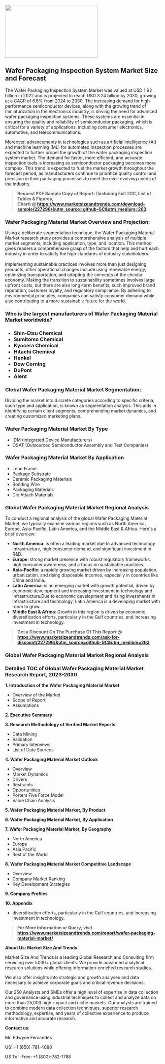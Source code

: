 <p><img class="alignnone size-medium wp-image-20088" src="https://ffe5etoiles.com/wp-content/uploads/2024/12/MST1-300x171.png" alt="" width="300" height="171" /></p><h2>Wafer Packaging Inspection System Market Size and Forecast</h2><p>The Wafer Packaging Inspection System Market was valued at USD 1.92 billion in 2022 and is projected to reach USD 3.24 billion by 2030, growing at a CAGR of 6.6% from 2024 to 2030. The increasing demand for high-performance semiconductor devices, along with the growing trend of miniaturization in the electronics industry, is driving the need for advanced wafer packaging inspection systems. These systems are essential in ensuring the quality and reliability of semiconductor packaging, which is critical for a variety of applications, including consumer electronics, automotive, and telecommunications.</p><p>Moreover, advancements in technologies such as artificial intelligence (AI) and machine learning (ML) for automated inspection processes are expected to further propel the growth of the wafer packaging inspection system market. The demand for faster, more efficient, and accurate inspection tools is increasing as semiconductor packaging becomes more complex. This trend is expected to fuel the market growth throughout the forecast period, as manufacturers continue to prioritize quality control and precision in their packaging processes to meet the ever-evolving needs of the industry.</p></p><blockquote id="" class=""><strong>Request PDF Sample Copy of Report: (Including Full TOC, List of Tables &amp; Figures, Chart)&nbsp;@&nbsp;<strong><a href="https://www.marketsizeandtrends.com/download-sample/227296/&utm_source=github-GC&utm_medium=263" target="_blank">https://www.marketsizeandtrends.com/download-sample/227296/&utm_source=github-GC&utm_medium=263</a></strong></strong></blockquote><h3 id="" class="">Wafer Packaging Material Market&nbsp;Overview and Projection:</h3><p id="" class="">Using a deliberate segmentation technique, the Wafer Packaging Material Market research study provides a comprehensive analysis of multiple market segments, including application, type, and location. This method gives readers a comprehensive grasp of the factors that help and hurt each industry in order to satisfy the high standards of industry stakeholders. <br /> <br />Implementing sustainable practices involves more than just designing products; other operational changes include using renewable energy, optimizing transportation, and adopting the concepts of the circular economy. Making the transition to sustainability sometimes involves large upfront costs, but there are also long-term benefits, such improved brand reputation, customer loyalty, and regulatory compliance. By adhering to environmental principles, companies can satisfy consumer demand while also contributing to a more sustainable future for the world.</p><h3 id="" class="">Who is the largest manufacturers of&nbsp;Wafer Packaging Material Market worldwide?</h3><h3 class=""><p><ul><li>Shin-Etsu Chemical </li><li> Sumitomo Chemical </li><li> Kyocera Chemical </li><li> Hitachi Chemical </li><li> Henkel </li><li> Dow Corning </li><li> DuPont </li><li> Alent</li></ul></p></h3><h3 id="" class="">Global&nbsp;Wafer Packaging Material Market Segmentation:</h3><p id="" class="">Dividing the market into discrete categories according to specific criteria, such type and application, is known as segmentation analysis. This aids in identifying certain client segments, comprehending market dynamics, and creating customized marketing plans.</p><h3 id="" class="">Wafer Packaging Material Market&nbsp;By Type</h3><p><p><ul><li>IDM (Integrated Device Manufacturers)</li><li> OSAT (Outsourced Semiconductor Assembly and Test Companies)</p></li></ul></p></p><h3 id="" class="">Wafer Packaging Material Market&nbsp;By Application</h3><p class=""><p><ul><li>Lead Frame</li><li> Package Substrate</li><li> Ceramic Packaging Materials</li><li> Bonding Wire</li><li> Packaging Materials</li><li> Die Attach Materials</li></ul></p></p><h3 id="" class="">Global Wafer Packaging Material Market Regional Analysis</h3><p id="" class="">To conduct a regional analysis of the global Wafer Packaging Material Market, we typically examine various regions such as North America, Europe, Asia-Pacific, Latin America, and the Middle East &amp; Africa. Here's a brief overview:</p><ul><li><strong>North America</strong>: is often a leading market due to advanced technology infrastructure, high consumer demand, and significant investment in R&amp;D.</li><li><strong>Europe</strong>: strong market presence with robust regulatory frameworks, high consumer awareness, and a focus on sustainable practices.</li><li><strong>Asia-Pacific</strong>: a rapidly growing market driven by increasing population, urbanization, and rising disposable incomes, especially in countries like China and India.</li><li><strong>Latin America</strong>: is an emerging market with growth potential, driven by economic development and increasing investment in technology and infrastructure.Due to economic development and rising investments in infrastructure and technology, Latin America is a developing market with room to grow.</li><li><strong>Middle East &amp; Africa</strong>: Growth in this region is driven by economic diversification efforts, particularly in the Gulf countries, and increasing investment in technology.</li></ul><blockquote id="" class=""><strong>Get a Discount On The Purchase Of This Report @ <strong><a href="https://www.marketsizeandtrends.com/ask-for-discount/227296/&utm_source=github-GC&utm_medium=263" target="_blank">https://www.marketsizeandtrends.com/ask-for-discount/227296/&utm_source=github-GC&utm_medium=263</a></strong></strong></blockquote><h3 id="" class="">Global Wafer Packaging Material Market Regional Analysis</h3><h3 id="" class="">Detailed TOC of Global Wafer Packaging Material Market Research Report, 2023-2030</h3><p id="" class=""><strong>1. Introduction of the Wafer Packaging Material Market</strong></p><ul><li>Overview of the Market</li><li>Scope of Report</li><li>Assumptions</li></ul><p id="" class=""><strong>2. Executive Summary</strong></p><p id="" class=""><strong>3. Research Methodology of Verified Market Reports</strong></p><ul><li>Data Mining</li><li>Validation</li><li>Primary Interviews</li><li>List of Data Sources</li></ul><p id="" class=""><strong>4. Wafer Packaging Material Market Outlook</strong></p><ul><li>Overview</li><li>Market Dynamics</li><li>Drivers</li><li>Restraints</li><li>Opportunities</li><li>Porters Five Force Model</li><li>Value Chain Analysis</li></ul><p id="" class=""><strong>5. Wafer Packaging Material Market, By Product</strong></p><p id="" class=""><strong>6. Wafer Packaging Material Market, By Application</strong></p><p id="" class=""><strong>7. Wafer Packaging Material Market, By Geography</strong></p><ul><li>North America</li><li>Europe</li><li>Asia Pacific</li><li>Rest of the World</li></ul><p id="" class=""><strong>8. Wafer Packaging Material Market Competitive Landscape</strong></p><ul><li>Overview</li><li>Company Market Ranking</li><li>Key Development Strategies</li></ul><p id="" class=""><strong>9. Company Profiles</strong></p><p id="" class=""><strong>10. Appendix</strong></p><ul><li>diversification efforts, particularly in the Gulf countries, and increasing investment in technology.</li></ul><blockquote id="" class=""><strong>For More Information or Query, visit <strong><strong><a href="https://www.marketsizeandtrends.com/report/wafer-packaging-material-market/" target="_blank">https://www.marketsizeandtrends.com/report/wafer-packaging-material-market/</a></strong></strong></strong></blockquote><p id="" class=""><strong>About Us: Market Size And Trends</strong></p><p id="" class="">Market Size And Trends is a leading Global Research and Consulting firm servicing over 5000+ global clients. We provide advanced analytical research solutions while offering information-enriched research studies.</p><p id="" class="">We also offer insights into strategic and growth analyses and data necessary to achieve corporate goals and critical revenue decisions.</p><p id="" class="">Our 250 Analysts and SMEs offer a high level of expertise in data collection and governance using industrial techniques to collect and analyze data on more than 25,000 high-impact and niche markets. Our analysts are trained to combine modern data collection techniques, superior research methodology, expertise, and years of collective experience to produce informative and accurate research.</p><p id="" class=""><strong>Contact us:</strong></p><p id="" class="">Mr. Edwyne Fernandes</p><p id="" class="">US: +1 (650)-781-4080</p><p id="" class="">US Toll-Free: +1 (800)-782-1768</p>
